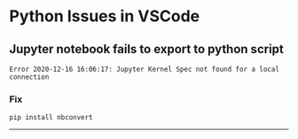 # Python Issues in VSCode

## Jupyter notebook fails to export to python script

```none
Error 2020-12-16 16:06:17: Jupyter Kernel Spec not found for a local connection
```

### Fix

```none
pip install nbconvert
```

---